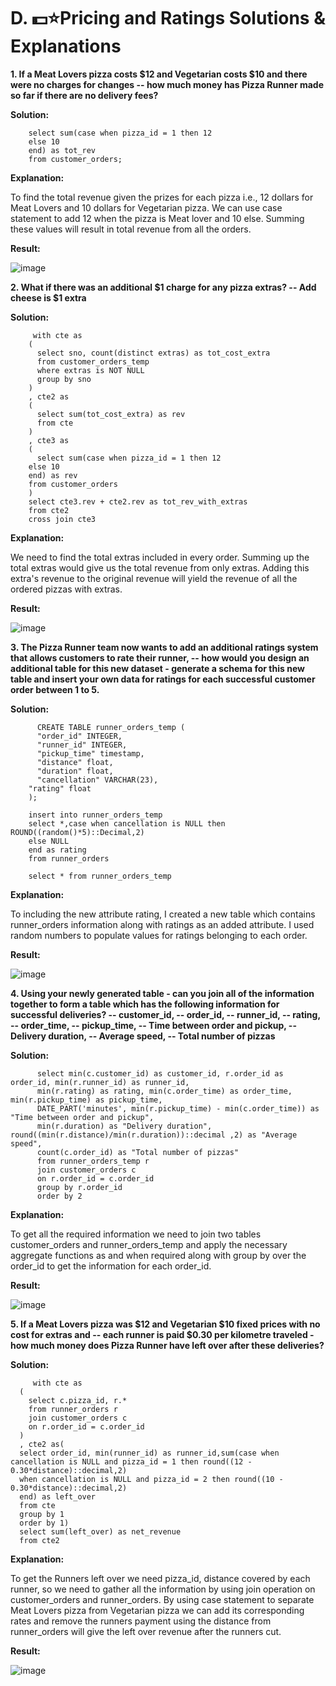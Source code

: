 # D.  💵⭐Pricing and Ratings Solutions & Explanations
<b> 1. If a Meat Lovers pizza costs $12 and Vegetarian costs $10 and there were no charges for changes 
-- how much money has Pizza Runner made so far if there are no delivery fees?</b>
  
  <b> Solution:</b>
        
        select sum(case when pizza_id = 1 then 12
        else 10
        end) as tot_rev
        from customer_orders;
  <b> Explanation: </b>
  
  To find the total revenue given the prizes for each pizza i.e., 12 dollars for Meat Lovers and 10 dollars for Vegetarian pizza. We can use case statement to add 12 when the pizza is Meat lover and 10 else. Summing these values will result in total revenue from all the orders.
  
  <b> Result: </b>
  
  ![image](https://github.com/KavetiShivanjali/8-Week-SQL-Challenge-Data-with-Danny/assets/30626886/d02306cc-0244-425f-8177-df83e8b235b7)

  
 <b> 2.  What if there was an additional $1 charge for any pizza extras?
--   Add cheese is $1 extra</b>
  
  <b> Solution:</b>
         
         
         with cte as 
        (
          select sno, count(distinct extras) as tot_cost_extra
          from customer_orders_temp
          where extras is NOT NULL
          group by sno
        )
        , cte2 as
        (
          select sum(tot_cost_extra) as rev
          from cte
        )
        , cte3 as
        (
          select sum(case when pizza_id = 1 then 12
        else 10
        end) as rev
        from customer_orders
        )
        select cte3.rev + cte2.rev as tot_rev_with_extras
        from cte2
        cross join cte3
  <b> Explanation: </b>
  
  We need to find the total extras included in every order. Summing up the total extras would give us the total revenue from only extras. Adding this extra's revenue to the original revenue will yield the revenue of all the ordered pizzas with extras.
  
  <b> Result: </b>
  
  ![image](https://github.com/KavetiShivanjali/8-Week-SQL-Challenge-Data-with-Danny/assets/30626886/05829673-d9d3-45d6-89f1-dc85389a2b96)


 <b> 3. The Pizza Runner team now wants to add an additional ratings system that allows customers to rate their runner, 
-- how would you design an additional table for this new dataset - generate a schema for this new table and insert your own data for ratings for each successful customer order between 1 to 5.</b>
  
  <b> Solution:</b>
  
        
          CREATE TABLE runner_orders_temp (
          "order_id" INTEGER,
          "runner_id" INTEGER,
          "pickup_time" timestamp,
          "distance" float,
          "duration" float,
          "cancellation" VARCHAR(23),
        "rating" float
        );

        insert into runner_orders_temp
        select *,case when cancellation is NULL then ROUND((random()*5)::Decimal,2) 
        else NULL
        end as rating 
        from runner_orders 

        select * from runner_orders_temp
  <b> Explanation: </b>
  
  To including the new attribute rating, I created a new table which contains runner_orders information along with ratings as an added attribute. I used random numbers to populate values for ratings belonging to each order.
  
  <b> Result: </b>
  
  ![image](https://github.com/KavetiShivanjali/8-Week-SQL-Challenge-Data-with-Danny/assets/30626886/c88b58f3-18b4-4dab-8393-f67760805655)

  
  <b> 4.  Using your newly generated table - can you join all of the information together to form a table which has the following information for successful deliveries?
-- customer_id,
-- order_id,
-- runner_id,
-- rating,
-- order_time,
-- pickup_time,
-- Time between order and pickup,
-- Delivery duration,
-- Average speed,
-- Total number of pizzas</b>
  
  <b> Solution:</b>
  
        
          select min(c.customer_id) as customer_id, r.order_id as order_id, min(r.runner_id) as runner_id,
          min(r.rating) as rating, min(c.order_time) as order_time, min(r.pickup_time) as pickup_time, 
          DATE_PART('minutes', min(r.pickup_time) - min(c.order_time)) as "Time between order and pickup",
          min(r.duration) as "Delivery duration", round((min(r.distance)/min(r.duration))::decimal ,2) as "Average speed",
          count(c.order_id) as "Total number of pizzas"
          from runner_orders_temp r
          join customer_orders c
          on r.order_id = c.order_id
          group by r.order_id
          order by 2
  <b> Explanation: </b>
  
  To get all the required information we need to join two tables customer_orders and runner_orders_temp and apply the necessary aggregate functions as and when required along with group by over the order_id to get the information for each order_id.
  
  <b> Result: </b>
  
  ![image](https://github.com/KavetiShivanjali/8-Week-SQL-Challenge-Data-with-Danny/assets/30626886/00937fc7-b07d-43b4-8648-ac7846765cae)


  
  <b> 5. If a Meat Lovers pizza was $12 and Vegetarian $10 fixed prices with no cost for extras and 
-- each runner is paid $0.30 per kilometre traveled - how much money does Pizza Runner have left over after these deliveries?</b>
  
  <b> Solution:</b>
  
        
         with cte as
      (
        select c.pizza_id, r.*
        from runner_orders r
        join customer_orders c
        on r.order_id = c.order_id
      )
	  , cte2 as(
      select order_id, min(runner_id) as runner_id,sum(case when cancellation is NULL and pizza_id = 1 then round((12 - 0.30*distance)::decimal,2)
      when cancellation is NULL and pizza_id = 2 then round((10 - 0.30*distance)::decimal,2) 
      end) as left_over
      from cte
      group by 1
      order by 1)
	  select sum(left_over) as net_revenue
	  from cte2
  <b> Explanation: </b>
  
  To get the Runners left over we need pizza_id, distance covered by each runner, so we need to gather all the information by using join operation on customer_orders and runner_orders. By using case statement to separate Meat Lovers pizza from Vegetarian pizza we can add its corresponding rates and remove the runners payment using the distance from runner_orders will give the left over revenue after the runners cut.
  
  <b> Result: </b>
  
  ![image](https://github.com/KavetiShivanjali/8-Week-SQL-Challenge-Data-with-Danny/assets/30626886/b0c4bb97-5aac-471c-8651-56d35172443a)

